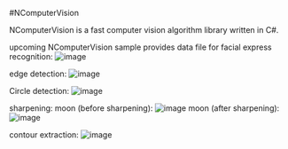#NComputerVision

NComputerVision is a fast computer vision algorithm library written in C#.

upcoming NComputerVision sample provides data file for facial express recognition:
![image](facial_express_recognition.jpeg)

edge detection:
![image](edge_detection.jpeg)

Circle detection:
![image](circle_detection.jpeg)

sharpening:
moon (before sharpening):
![image](before_sharpening.jpeg)
moon (after sharpening):
![image](after_sharpening.jpeg)

contour extraction:
![image](contour_extraction.jpeg)
